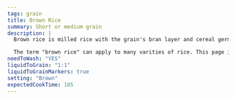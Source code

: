 ```yaml
---
tags: grain
title: Brown Rice
summary: Short or medium grain
description: |
  Brown rice is milled rice with the grain's bran layer and cereal germ left intact. These layers offer additional fiber and nutrition.

  The term "brown rice" can apply to many varities of rice. This page is specifically for cooking short/medium grain brown rice.
needToWash: "YES"
liquidToGrain: "1:1"
liquidToGrainMarkers: true
setting: "Brown"
expectedCookTime: 105
---
```

